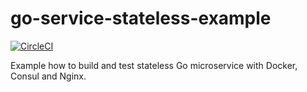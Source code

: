 # go-service-stateless-example
[![CircleCI](https://circleci.com/gh/powerman/go-service-stateless-example.svg?style=svg)](https://circleci.com/gh/powerman/go-service-stateless-example)

Example how to build and test stateless Go microservice with Docker,
Consul and Nginx.
